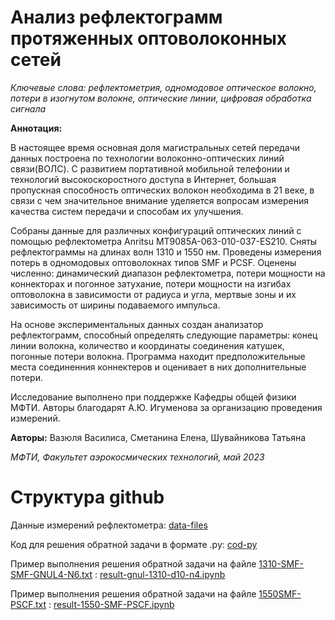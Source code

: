 # Анализ рефлектограмм протяженных оптоволоконных сетей

*Ключевые слова: рефлектометрия, одномодовое оптическое волокно, потери в изогнутом волокне, оптические линии, цифровая обработка сигнала*

**Аннотация:**

В настоящее время основная доля магистральных сетей передачи данных построена по
технологии волоконно-оптических линий связи(ВОЛС). С развитием портативной мобильной телефонии и технологий высокоскоростного доступа в Интернет, большая пропускная
способность оптических волокон необходима в 21 веке, в связи с чем значительное внимание уделяется вопросам измерения качества систем передачи и способам их улучшения.

Собраны данные для различных конфигураций оптических линий с помощью рефлектометра Anritsu MT9085A-063-010-037-ES210. Сняты рефлектограммы на длинах волн
1310 и 1550 нм. Проведены измерения потерь в одномодовых оптоволокнах типов SMF
и PCSF. Оценены численно: динамический диапазон рефлектометра, потери мощности на
коннекторах и погонное затухание, потери мощности на изгибах оптоволокна в зависимости от радиуса и угла, мертвые зоны и их зависимость от ширины подаваемого импульса.

На основе экспериментальных данных создан анализатор рефлектограмм, способный
определять следующие параметры: конец линии волокна, количество и координаты соединения катушек, погонные потери волокна. Программа находит предположительные места
соединенния коннектеров и оценивает в них дополнительные потери.

Исследование выполнено при поддержке Кафедры общей физики МФТИ. Авторы благодарят А.Ю. Игуменова за организацию проведения измерений.

**Авторы:** Вазюля Василиса, Сметанина Елена, Шувайникова Татьяна

*МФТИ, Факультет аэрокосмических технологий, май 2023*

# Структура github

Данные измерений рефлектометра: [data-files](https://github.com/shuvtan/Optovolokno/tree/master/data-files)

Код для решения обратной задачи в формате .py: [cod-py](https://github.com/shuvtan/Optovolokno/tree/master/cod-py)

Пример выполнения решения обратной задачи на файле [1310-SMF-SMF-GNUL4-N6.txt](https://github.com/shuvtan/Optovolokno/blob/master/data-files/1310-SMF-SMF-GNUL4-N6.txt) : [result-gnul-1310-d10-n4.ipynb](https://github.com/shuvtan/Optovolokno/blob/master/result-gnul-1310-d10-n4.ipynb) 

Пример выполнения решения обратной задачи на файле [1550SMF-PSCF.txt]((https://github.com/shuvtan/Optovolokno/blob/master/data-files/1550SMF-PSCF.txt)) : [result-1550-SMF-PSCF.ipynb]((https://github.com/shuvtan/Optovolokno/blob/master/result-1550-SMF-PSCF.ipynb)) 

